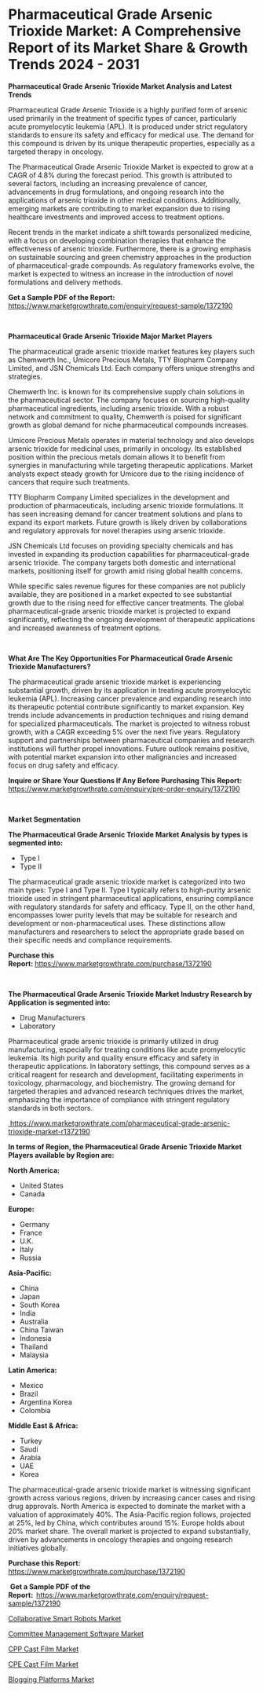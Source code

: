 <p><h1>Pharmaceutical Grade Arsenic Trioxide Market: A Comprehensive Report of its Market Share & Growth Trends 2024 - 2031</h1></p><p><strong>Pharmaceutical Grade Arsenic Trioxide Market Analysis and Latest Trends</strong></p>
<p><p>Pharmaceutical Grade Arsenic Trioxide is a highly purified form of arsenic used primarily in the treatment of specific types of cancer, particularly acute promyelocytic leukemia (APL). It is produced under strict regulatory standards to ensure its safety and efficacy for medical use. The demand for this compound is driven by its unique therapeutic properties, especially as a targeted therapy in oncology.</p><p>The Pharmaceutical Grade Arsenic Trioxide Market is expected to grow at a CAGR of 4.8% during the forecast period. This growth is attributed to several factors, including an increasing prevalence of cancer, advancements in drug formulations, and ongoing research into the applications of arsenic trioxide in other medical conditions. Additionally, emerging markets are contributing to market expansion due to rising healthcare investments and improved access to treatment options.</p><p>Recent trends in the market indicate a shift towards personalized medicine, with a focus on developing combination therapies that enhance the effectiveness of arsenic trioxide. Furthermore, there is a growing emphasis on sustainable sourcing and green chemistry approaches in the production of pharmaceutical-grade compounds. As regulatory frameworks evolve, the market is expected to witness an increase in the introduction of novel formulations and delivery methods.</p></p>
<p><strong>Get a Sample PDF of the Report:&nbsp;</strong> <a href="https://www.marketgrowthrate.com/enquiry/request-sample/1372190">https://www.marketgrowthrate.com/enquiry/request-sample/1372190</a></p>
<p>&nbsp;</p>
<p><strong>Pharmaceutical Grade Arsenic Trioxide Major Market Players</strong></p>
<p><p>The pharmaceutical grade arsenic trioxide market features key players such as Chemwerth Inc., Umicore Precious Metals, TTY Biopharm Company Limited, and JSN Chemicals Ltd. Each company offers unique strengths and strategies.</p><p>Chemwerth Inc. is known for its comprehensive supply chain solutions in the pharmaceutical sector. The company focuses on sourcing high-quality pharmaceutical ingredients, including arsenic trioxide. With a robust network and commitment to quality, Chemwerth is poised for significant growth as global demand for niche pharmaceutical compounds increases. </p><p>Umicore Precious Metals operates in material technology and also develops arsenic trioxide for medicinal uses, primarily in oncology. Its established position within the precious metals domain allows it to benefit from synergies in manufacturing while targeting therapeutic applications. Market analysts expect steady growth for Umicore due to the rising incidence of cancers that require such treatments.</p><p>TTY Biopharm Company Limited specializes in the development and production of pharmaceuticals, including arsenic trioxide formulations. It has seen increasing demand for cancer treatment solutions and plans to expand its export markets. Future growth is likely driven by collaborations and regulatory approvals for novel therapies using arsenic trioxide.</p><p>JSN Chemicals Ltd focuses on providing specialty chemicals and has invested in expanding its production capabilities for pharmaceutical-grade arsenic trioxide. The company targets both domestic and international markets, positioning itself for growth amid rising global health concerns.</p><p>While specific sales revenue figures for these companies are not publicly available, they are positioned in a market expected to see substantial growth due to the rising need for effective cancer treatments. The global pharmaceutical-grade arsenic trioxide market is projected to expand significantly, reflecting the ongoing development of therapeutic applications and increased awareness of treatment options.</p></p>
<p>&nbsp;</p>
<p><strong>What Are The Key Opportunities For Pharmaceutical Grade Arsenic Trioxide Manufacturers?</strong></p>
<p><p>The pharmaceutical grade arsenic trioxide market is experiencing substantial growth, driven by its application in treating acute promyelocytic leukemia (APL). Increasing cancer prevalence and expanding research into its therapeutic potential contribute significantly to market expansion. Key trends include advancements in production techniques and rising demand for specialized pharmaceuticals. The market is projected to witness robust growth, with a CAGR exceeding 5% over the next five years. Regulatory support and partnerships between pharmaceutical companies and research institutions will further propel innovations. Future outlook remains positive, with potential market expansion into other malignancies and increased focus on drug safety and efficacy.</p></p>
<p><strong>Inquire or Share Your Questions If Any Before Purchasing This Report:</strong> <a href="https://www.marketgrowthrate.com/enquiry/pre-order-enquiry/1372190">https://www.marketgrowthrate.com/enquiry/pre-order-enquiry/1372190</a></p>
<p>&nbsp;</p>
<p><strong>Market Segmentation</strong></p>
<p><strong>The Pharmaceutical Grade Arsenic Trioxide Market Analysis by types is segmented into:</strong></p>
<p><ul><li>Type I</li><li>Type II</li></ul></p>
<p><p>The pharmaceutical grade arsenic trioxide market is categorized into two main types: Type I and Type II. Type I typically refers to high-purity arsenic trioxide used in stringent pharmaceutical applications, ensuring compliance with regulatory standards for safety and efficacy. Type II, on the other hand, encompasses lower purity levels that may be suitable for research and development or non-pharmaceutical uses. These distinctions allow manufacturers and researchers to select the appropriate grade based on their specific needs and compliance requirements.</p></p>
<p><strong>Purchase this Report:&nbsp;</strong><a href="https://www.marketgrowthrate.com/purchase/1372190">https://www.marketgrowthrate.com/purchase/1372190</a></p>
<p>&nbsp;</p>
<p><strong>The Pharmaceutical Grade Arsenic Trioxide Market Industry Research by Application is segmented into:</strong></p>
<p><ul><li>Drug Manufacturers</li><li>Laboratory</li></ul></p>
<p><p>Pharmaceutical grade arsenic trioxide is primarily utilized in drug manufacturing, especially for treating conditions like acute promyelocytic leukemia. Its high purity and quality ensure efficacy and safety in therapeutic applications. In laboratory settings, this compound serves as a critical reagent for research and development, facilitating experiments in toxicology, pharmacology, and biochemistry. The growing demand for targeted therapies and advanced research techniques drives the market, emphasizing the importance of compliance with stringent regulatory standards in both sectors.</p></p>
<p><a href="https://www.marketgrowthrate.com/pharmaceutical-grade-arsenic-trioxide-market-r1372190">&nbsp;https://www.marketgrowthrate.com/pharmaceutical-grade-arsenic-trioxide-market-r1372190</a></p>
<p><strong>In terms of Region, the Pharmaceutical Grade Arsenic Trioxide Market Players available by Region are:</strong></p>
<p>
    <p> <strong> North America: </strong>
        <ul>
            <li>United States</li>
            <li>Canada</li>
        </ul>
        </p> 
    <p> <strong> Europe: </strong>
        <ul>
            <li>Germany</li>
            <li>France</li>
            <li>U.K.</li>
            <li>Italy</li>
            <li>Russia</li>
        </ul>
        </p> 
    <p> <strong> Asia-Pacific: </strong>
        <ul>
            <li>China</li>
            <li>Japan</li>
            <li>South Korea</li>
            <li>India</li>
            <li>Australia</li>
            <li>China Taiwan</li>
            <li>Indonesia</li>
            <li>Thailand</li>
            <li>Malaysia</li>
        </ul>
        </p> 
    <p> <strong> Latin America: </strong>
        <ul>
            <li>Mexico</li>
            <li>Brazil</li>
            <li>Argentina Korea</li>
            <li>Colombia</li>
        </ul>
        </p> 
    <p> <strong> Middle East & Africa: </strong>
        <ul>
            <li>Turkey</li>
            <li>Saudi</li>
            <li>Arabia</li>
            <li>UAE</li>
            <li>Korea</li>
        </ul>
    </p>
    </p>
<p><p>The pharmaceutical-grade arsenic trioxide market is witnessing significant growth across various regions, driven by increasing cancer cases and rising drug approvals. North America is expected to dominate the market with a valuation of approximately 40%. The Asia-Pacific region follows, projected at 25%, led by China, which contributes around 15%. Europe holds about 20% market share. The overall market is projected to expand substantially, driven by advancements in oncology therapies and ongoing research initiatives globally.</p></p>
<p><strong>Purchase this Report: </strong><a href="https://www.marketgrowthrate.com/purchase/1372190">https://www.marketgrowthrate.com/purchase/1372190</a></p>
<p>&nbsp;<strong>Get a Sample PDF of the Report:&nbsp;&nbsp;</strong><a href="https://www.marketgrowthrate.com/enquiry/request-sample/1372190">https://www.marketgrowthrate.com/enquiry/request-sample/1372190</a></p>
<p><strong></strong></p>
<p><p><a href="https://github.com/MarciaRunte/Market-Research-Report-List-1/blob/main/collaborative-smart-robots-market.md">Collaborative Smart Robots Market</a></p><p><a href="https://www.linkedin.com/pulse/how-regions-adapting-committee-management-software-market-global-ujp5c">Committee Management Software Market</a></p><p><a href="https://medium.com/@delmyx2tuliau/cpp-cast-film-market-outlook-and-forecast-from-2024-to-2031-8adecb6fb790">CPP Cast Film Market</a></p><p><a href="https://medium.com/@delmyx2tuliau/insights-into-the-cpe-cast-film-market-size-which-is-expanding-with-a-5-9-cagr-from-2024-2031-dc9859c4887d?postPublishedType=repub">CPE Cast Film Market</a></p><p><a href="https://www.linkedin.com/pulse/global-blogging-platforms-market-analysis-key-trends-future-projections-mz75f">Blogging Platforms Market</a></p></p>